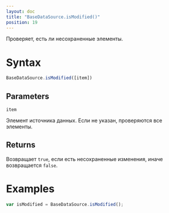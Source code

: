 ```yaml
---
layout: doc
title: "BaseDataSource.isModified()"
position: 19
---
```


Проверяет, есть ли несохраненные элементы.

# Syntax

```js
BaseDataSource.isModified([item])
```

## Parameters

`item`

Элемент источника данных. Если не указан, проверяются все элементы.

## Returns

Возвращает `true`, если есть несохраненные изменения, иначе возвращается `false`.

# Examples

```js
var isModified = BaseDataSource.isModified();
```
